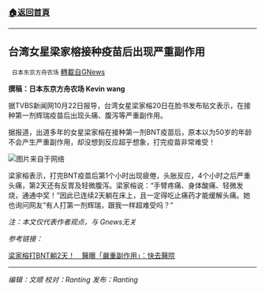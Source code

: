 ###  [:house:返回首頁](https://github.com/ourhimalayas/txt)
---


## 台湾女星梁家榕接种疫苗后出现严重副作用
` 日本东京方舟农场` [轉載自GNews](https://gnews.org/zh-hans/1612990/)

**撰稿：日本东京方舟农场 Kevin wang**

据TVBS新闻网10月22日报导，台湾女星梁家榕20日在脸书发布贴文表示，在接种第一剂辉瑞疫苗后出现头痛、腹泻等严重副作用。

据报道，出道多年的女星梁家榕在接种第一剂BNT疫苗后，原本以为50岁的年龄不会产生严重副作用，却没想到反应超乎想象，打完疫苗非常难受！

![](https://assets.gnews.org/wp-content/uploads/2021/10/20211022175404-050e9261.jpg)图片来自于网络

梁家榕表示，打完BNT疫苗后第1个小时出现疲倦，头胀反应，4个小时之后严重头痛，第2天还有反胃及轻微腹泻。梁家榕说：“手臂疼痛、身体酸痛、轻微发烧，通通中奖！”因此已连续2天躺在床上，且一定得吃止痛药才能缓解头痛。她也询问网友“有人打第一剂辉瑞，跟我一样超难受吗？”

*注：本文仅代表作者观点，与 Gnews无关*

*参考链接：*

[梁家榕打BNT躺2天！　醫曝「嚴重副作用」：快去醫院](https://news.tvbs.com.tw/life/1615225)

* * *

*编辑：文顺 校对：Ranting 发布：Ranting*
